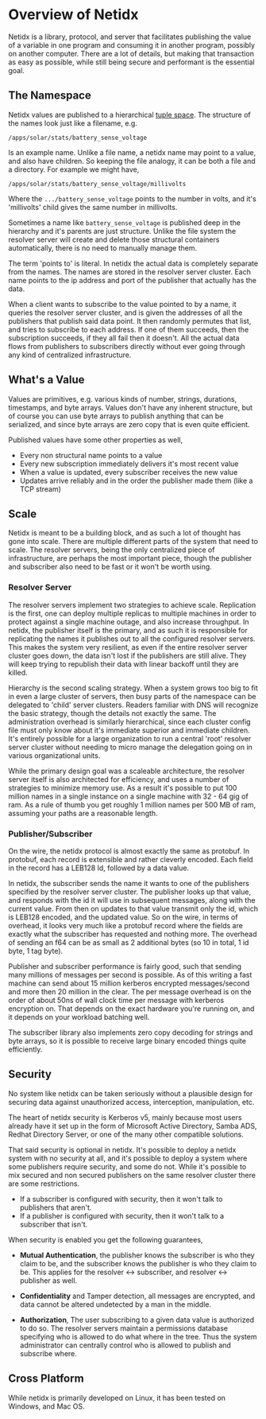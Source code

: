 # Overview of Netidx

Netidx is a library, protocol, and server that facilitates publishing
the value of a variable in one program and consuming it in another
program, possibly on another computer. There are a lot of details, but
making that transaction as easy as possible, while still being secure
and performant is the essential goal.

## The Namespace

Netidx values are published to a hierarchical [tuple
space](https://en.wikipedia.org/wiki/Tuple_space). The structure of
the names look just like a filename, e.g.

    /apps/solar/stats/battery_sense_voltage

Is an example name. Unlike a file name, a netidx name may point to a
value, and also have children. So keeping the file analogy, it can be
both a file and a directory. For example we might have,

    /apps/solar/stats/battery_sense_voltage/millivolts

Where the `.../battery_sense_voltage` points to the number in volts,
and it's 'millivolts' child gives the same number in millivolts.

Sometimes a name like `battery_sense_voltage` is published deep in the
hierarchy and it's parents are just structure. Unlike the file system
the resolver server will create and delete those structural containers
automatically, there is no need to manually manage them.

The term 'points to' is literal. In netidx the actual data is
completely separate from the names. The names are stored in the
resolver server cluster. Each name points to the ip address and port
of the publisher that actually has the data.

When a client wants to subscribe to the value pointed to by a name, it
queries the resolver server cluster, and is given the addresses of all
the publishers that publish said data point. It then randomly permutes
that list, and tries to subscribe to each address. If one of them
succeeds, then the subscription succeeds, if they all fail then it
doesn't. All the actual data flows from publishers to subscribers
directly without ever going through any kind of centralized
infrastructure.

## What's a Value

Values are primitives, e.g. various kinds of number, strings,
durations, timestamps, and byte arrays. Values don't have any inherent
structure, but of course you can use byte arrays to publish anything
that can be serialized, and since byte arrays are zero copy that is
even quite efficient.

Published values have some other properties as well,

* Every non structural name points to a value
* Every new subscription immediately delivers it's most recent value
* When a value is updated, every subscriber receives the new value
* Updates arrive reliably and in the order the publisher made them
  (like a TCP stream)

## Scale

Netidx is meant to be a building block, and as such a lot of thought
has gone into scale. There are multiple different parts of the system
that need to scale. The resolver servers, being the only centralized
piece of infrastructure, are perhaps the most important piece, though
the publisher and subscriber also need to be fast or it won't be worth
using.

### Resolver Server

The resolver servers implement two strategies to achieve
scale. Replication is the first, one can deploy multiple replicas to
multiple machines in order to protect against a single machine outage,
and also increase throughput. In netidx, the publisher itself is the
primary, and as such it is responsible for replicating the names it
publishes out to all the configured resolver servers. This makes the
system very resilient, as even if the entire resolver server cluster
goes down, the data isn't lost if the publishers are still alive. They
will keep trying to republish their data with linear backoff until
they are killed.

Hierarchy is the second scaling strategy. When a system grows too big
to fit in even a large cluster of servers, then busy parts of the
namespace can be delegated to 'child' server clusters. Readers
familiar with DNS will recognize the basic strategy, though the
details not exactly the same. The administration overhead is similarly
hierarchical, since each cluster config file must only know about it's
immediate superior and immediate children. It's entirely possible for
a large organization to run a central 'root' resolver server cluster
without needing to micro manage the delegation going on in various
organizational units.

While the primary design goal was a scaleable architecture, the
resolver server itself is also architected for efficiency, and uses a
number of strategies to minimize memory use. As a result it's possible
to put 100 million names in a single instance on a single machine with
32 - 64 gig of ram. As a rule of thumb you get roughly 1 million names
per 500 MB of ram, assuming your paths are a reasonable length.

### Publisher/Subscriber

On the wire, the netidx protocol is almost exactly the same as
protobuf. In protobuf, each record is extensible and rather cleverly
encoded. Each field in the record has a LEB128 Id, followed by a data
value.

In netidx, the subscriber sends the name it wants to one of the
publishers specified by the resolver server cluster. The publisher
looks up that value, and responds with the id it will use in
subsequent messages, along with the current value. From then on
updates to that value transmit only the id, which is LEB128 encoded,
and the updated value. So on the wire, in terms of overhead, it looks
very much like a protobuf record where the fields are exactly what the
subscriber has requested and nothing more. The overhead of sending an
f64 can be as small as 2 additional bytes (so 10 in total, 1 id byte,
1 tag byte).

Publisher and subscriber performance is fairly good, such that sending
many millions of messages per second is possible. As of this writing a
fast machine can send about 15 million kerberos encrypted
messages/second and more then 20 million in the clear. The per message
overhead is on the order of about 50ns of wall clock time per message
with kerberos encryption on. That depends on the exact hardware you're
running on, and it depends on your workload batching well.

The subscriber library also implements zero copy decoding for strings
and byte arrays, so it is possible to receive large binary encoded
things quite efficiently.

## Security

No system like netidx can be taken seriously without a plausible
design for securing data against unauthorized access, interception,
manipulation, etc.

The heart of netidx security is Kerberos v5, mainly because most users
already have it set up in the form of Microsoft Active Directory,
Samba ADS, Redhat Directory Server, or one of the many other
compatible solutions.

That said security is optional in netidx. It's possible to deploy a
netidx system with no security at all, and it's possible to deploy a
system where some publishers require security, and some do not. While
it's possible to mix secured and non secured publishers on the same
resolver cluster there are some restrictions. 

* If a subscriber is configured with security, then it won't talk to
  publishers that aren't.
* If a publisher is configured with security, then it won't talk to a
  subscriber that isn't.

When security is enabled you get the following guarantees,

* **Mutual Authentication**, the publisher knows the subscriber is who
  they claim to be, and the subscriber knows the publisher is who they
  claim to be. This applies for the resolver <-> subscriber, and
  resolver <-> publisher as well.
  
* **Confidentiality** and Tamper detection, all messages are encrypted,
  and data cannot be altered undetected by a man in the middle.

* **Authorization**, The user subscribing to a given data value is
  authorized to do so. The resolver servers maintain a permissions
  database specifying who is allowed to do what where in the
  tree. Thus the system administrator can centrally control who is
  allowed to publish and subscribe where.

## Cross Platform

While netidx is primarily developed on Linux, it has been tested on
Windows, and Mac OS.
